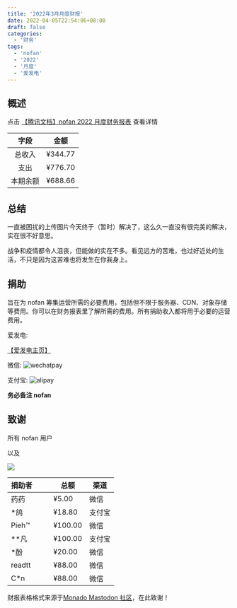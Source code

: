 ```yaml
---
title: '2022年3月月度财报'
date: 2022-04-05T22:54:06+08:00
draft: false
categories:
  - '财务'
tags:
  - 'nofan'
  - '2022'
  - '月度'
  - '爱发电'
---
```


## 概述

点击 [【腾讯文档】nofan 2022 月度财务报表](https://docs.qq.com/sheet/DV2RFYlZKQ1VTbVlh) 查看详情

|   字段   |  金额   |
| :------: | :-----: |
|  总收入  | ¥344.77 |
|   支出   | ¥776.70 |
| 本期余额 | ¥688.66 |

## 总结

一直被困扰的上传图片今天终于（暂时）解决了，这么久一直没有很完美的解决，实在很不好意思。

战争和疫情都令人沮丧，但能做的实在不多。看见远方的苦难，也过好近处的生活，不只是因为这苦难也将发生在你我身上。

## 捐助

旨在为 nofan 筹集运营所需的必要费用，包括但不限于服务器、CDN、对象存储等费用。你可以在财务报表里了解所需的费用。所有捐助收入都将用于必要的运营费用。

爱发电:

[【爱发电主页】](https://afdian.net/@twoheart)

微信:
![wechatpay](https://i.nofan.xyz/blog/finance/wechatpay.jpg)

支付宝:
![alipay](https://i.nofan.xyz/blog/finance/alipay.jpg)

**务必备注 nofan**

## 致谢

所有 nofan 用户

以及

![](https://s3.ap-northeast-1.wasabisys.com/nofan-image-hosting/2022/04/cbc07bcf87c0d035e891c71fffc54a8c.jpeg)

| 捐助者 |     |     | 总额    | 渠道   |
| ------ | --- | --- | ------- | ------ |
| 药药   |     |     | ¥5.00   | 微信   |
| \*鸽   |     |     | ¥18.80  | 支付宝 |
| Pieh™  |     |     | ¥100.00 | 微信   |
| \*\*凡 |     |     | ¥100.00 | 支付宝 |
| \*酚   |     |     | ¥20.00  | 微信   |
| readtt |     |     | ¥88.00  | 微信   |
| C\*n   |     |     | ¥88.00  | 微信   |

财报表格格式来源于[Monado Mastodon 社区](https://monado.ren/about/more)，在此致谢！

